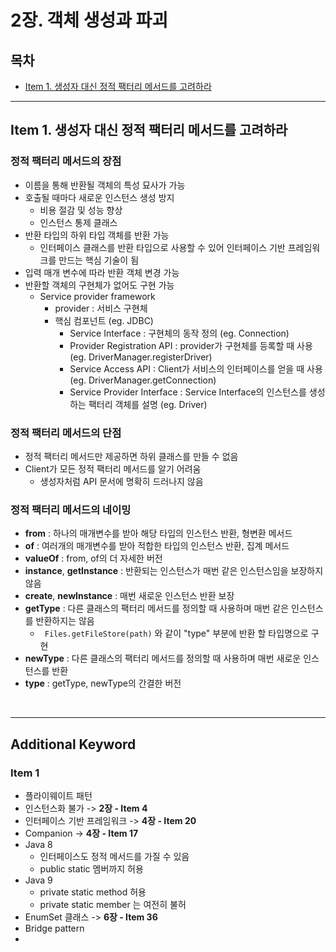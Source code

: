 # 2장. 객체 생성과 파괴

## 목차

- [Item 1. 생성자 대신 정적 팩터리 메서드를 고려하라](#Item-1-생성자-대신-정적-팩터리-메서드를-고려하라)

---

## Item 1. 생성자 대신 정적 팩터리 메서드를 고려하라

### 정적 팩터리 메서드의 장점

* 이름을 통해 반환될 객체의 특성 묘사가 가능
* 호출될 때마다 새로운 인스턴스 생성 방지
  * 비용 절감 및 성능 향상 
  * 인스턴스 통제 클래스
* 반환 타입의 하위 타입 객체를 반환 가능
  * 인터페이스 클래스를 반환 타입으로 사용할 수 있어 인터페이스 기반 프레임워크를 만드는 핵심 기술이 됨
* 입력 매개 변수에 따라 반환 객체 변경 가능
* 반환할 객체의 구현체가 없어도 구현 가능
  * Service provider framework
    * provider : 서비스 구현체
    * 핵심 컴포넌트 (eg. JDBC)
      * Service Interface : 구현체의 동작 정의 (eg. Connection)
      * Provider Registration API : provider가 구현체를 등록할 때 사용 (eg. DriverManager.registerDriver)
      * Service Access API : Client가 서비스의 인터페이스를 얻을 때 사용 (eg. DriverManager.getConnection)
      * Service Provider Interface : Service Interface의 인스턴스를 생성하는 팩터리 객체를 설명 (eg. Driver)

### 정적 팩터리 메서드의 단점

* 정적 팩터리 메서드만 제공하면 하위 클래스를 만들 수 없음
* Client가 모든 정적 팩터리 메서드를 알기 어려움
  * 생성자처럼 API 문서에 명확히 드러나지 않음

### 정적 팩터리 메서드의 네이밍

* **from** : 하나의 매개변수를 받아 해당 타입의 인스턴스 반환, 형변환 메서드
* **of** : 여러개의 매개변수를 받아 적합한 타입의 인스턴스 반환, 집계 메서드
* **valueOf** : from, of의 더 자세한 버전
* **instance**, **getInstance** : 반환되는 인스턴스가 매번 같은 인스턴스임을 보장하지 않음
* **create**, **newInstance** : 매번 새로운 인스턴스 반환 보장
* **getType** : 다른 클래스의 팩터리 메서드를 정의할 때 사용하며 매번 같은 인스턴스를 반환하지는 않음
  * ` Files.getFileStore(path)` 와 같이 "type" 부분에 반환 할 타입명으로 구현
* **newType** : 다른 클래스의 팩터리 메서드를 정의할 때 사용하며 매번 새로운 인스턴스를 반환
* **type** : getType, newType의 간결한 버전

<br>



---

## Additional Keyword

### Item 1

* 플라이웨이트 패턴
* 인스턴스화 불가 -> **2장 - Item 4**
* 인터페이스 기반 프레임워크 -> **4장 - Item 20**
* Companion -> **4장 - Item 17**
* Java 8
  * 인터페이스도 정적 메서드를 가질 수 있음
  * public static 멤버까지 허용
* Java 9
  * private static method 허용
  * private static member 는 여전히 불허
* EnumSet 클래스 -> **6장 - Item 36**
* Bridge pattern
* 